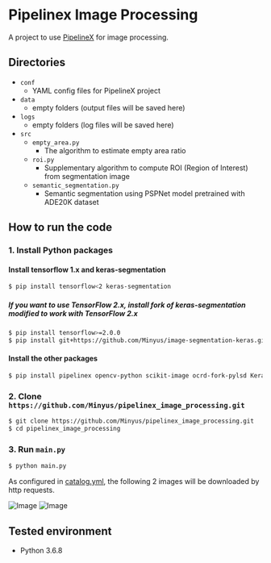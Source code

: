 # Pipelinex Image Processing

A project to use [PipelineX](https://github.com/Minyus/pipelinex) for image processing.

## Directories

- `conf`
  - YAML config files for PipelineX project
- `data`
  - empty folders (output files will be saved here)
- `logs`
  - empty folders (log files will be saved here)
- `src`
  - `empty_area.py`
    - The algorithm to estimate empty area ratio
  - `roi.py`
    - Supplementary algorithm to compute ROI (Region of Interest) from segmentation image
  - `semantic_segmentation.py`
    - Semantic segmentation using PSPNet model pretrained with ADE20K dataset

## How to run the code

### 1. Install Python packages

#### Install tensorflow 1.x and keras-segmentation

```bash
$ pip install tensorflow<2 keras-segmentation
```

##### If you want to use TensorFlow 2.x, install fork of keras-segmentation modified to work with TensorFlow 2.x

```bash
$ pip install tensorflow>=2.0.0
$ pip install git+https://github.com/Minyus/image-segmentation-keras.git
```

#### Install the other packages 

```bash
$ pip install pipelinex opencv-python scikit-image ocrd-fork-pylsd Keras Pillow pandas numpy requests kedro mlflow
```

### 2. Clone `https://github.com/Minyus/pipelinex_image_processing.git`

```bash
$ git clone https://github.com/Minyus/pipelinex_image_processing.git
$ cd pipelinex_image_processing
```

### 3. Run `main.py`

```bash
$ python main.py
```

As configured in [catalog.yml](https://github.com/Minyus/pipelinex_image_processing/blob/master/conf/base/catalog.yml), the following 2 images will be downloaded by http requests. 

![Image](https://cdn.foodlogistics.com/files/base/acbm/fl/image/2018/09/960w/GettyImages_485190815.5b9bfb5550ded.jpg)
![Image](https://www.thetrailerconnection.com/zupload/library/180/-1279-840x600-0.jpg)

## Tested environment

- Python 3.6.8
